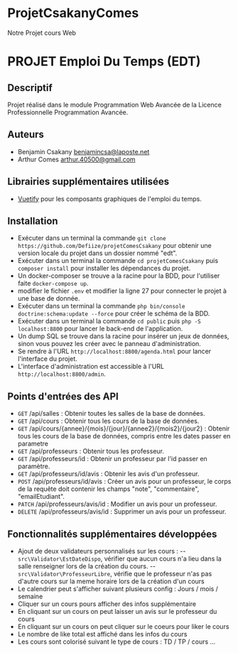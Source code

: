 # ProjetCsakanyComes
Notre Projet cours Web

# PROJET Emploi Du Temps (EDT)
## Descriptif
Projet réalisé dans le module Programmation Web Avancée de la Licence Professionnelle Programmation Avancée.

## Auteurs
- Benjamin Csakany benjamincsa@laposte.net
- Arthur Comes arthur.40500@gmail.com

## Librairies supplémentaires utilisées
- [Vuetify](https://vuetifyjs.com/en/) pour les composants graphiques de l'emploi du temps.

## Installation
- Exécuter dans un terminal la commande `git clone https://github.com/Defiize/projetComesCsakany` pour obtenir une version locale du projet dans un dossier nommé "edt".
- Exécuter dans un terminal la commande `cd projetComesCsakany` puis ` composer install` pour installer les dépendances du projet.
- Un docker-composer se trouve a la racine pour la BDD, pour l'utiliser faite `docker-compose up`.
- modifier le fichier `.env` et modifier la ligne 27 pour connecter le projet à une base de donnée.
- Exécuter dans un terminal la commande `php bin/console doctrine:schema:update --force` pour créer le schéma de la BDD.
- Exécuter dans un terminal la commande `cd public` puis `php -S localhost:8800` pour lancer le back-end de l'application.
- Un dump SQL se trouve dans la racine pour insérer un jeux de données, sinon vous pouvez les créer avec le panneau d'administration.
- Se rendre à l'URL `http://localhost:8800/agenda.html` pour lancer l'interface du projet.
- L'interface d'administration est accessible à l'URL `http://localhost:8800/admin`.

## Points d'entrées des API
- `GET` /api/salles : Obtenir toutes les salles de la base de données.
- `GET` /api/cours : Obtenir tous les cours de la base de données. 
- `GET` /api/cours/{annee}/{mois}/{jour}/{annee2}/{mois2}/{jour2} : Obtenir tous les cours de la base de données, compris entre les dates passer en parametre
- `GET` /api/professeurs : Obtenir tous les professeur.
- `GET` /api/professeurs/id : Obtenir un professeur par l'id passer en paramètre.
- `GET` /api/professeurs/id/avis : Obtenir les avis d'un professeur.
- `POST` /api/professeurs/id/avis : Créer un avis pour un professeur, le corps de la requête doit contenir les champs "note", "commentaire", "emailEtudiant".
- `PATCH` /api/professeurs/avis/id : Modifier un avis pour un professeur.
- `DELETE` /api/professeurs/avis/id : Supprimer un avis pour un professeur.

## Fonctionnalités supplémentaires développées
- Ajout de deux validateurs personnalisés sur les cours :
  -- `src\Validator\EstDateDispo`, vérifier que aucun cours n'a lieu dans la salle renseigner lors de la création du cours.
  -- `src\Validator\ProfesseurLibre`, vérifie que le professeur n'as pas d'autre cours sur la meme horaire lors de la création d'un cours
- Le calendrier peut s'afficher suivant plusieurs config : Jours / mois / semaine 
- Cliquer sur un cours pours afficher des infos supplémentaire
- En cliquant sur un cours on peut laisser un avis sur le professeur du cours
- En cliquant sur un cours on peut cliquer sur le coeurs pour liker le cours
- Le nombre de like total est affiché dans les infos du cours
- Les cours sont colorisé suivant le type de cours : TD / TP / cours ... 
